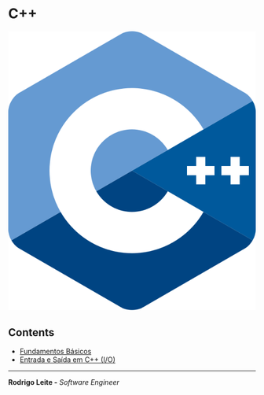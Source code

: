 # C++

![logo](res/cpp-logo.svg)

## Contents

 - [Fundamentos Básicos](modules/basics)
 - [Entrada e Saída em C++ (I/O)](modules/io)

---

**Rodrigo Leite -** *Software Engineer*
